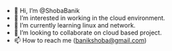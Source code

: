 - 👋 Hi, I’m @ShobaBanik
- 👀 I’m interested in working in the cloud environment.
- 🌱 I’m currently learning linux and network.
- 💞️ I’m looking to collaborate on cloud based project.
- 📫 How to reach me (banikshoba@gmail.com)

<!---
ShobaBanik/ShobaBanik is a ✨ special ✨ repository because its `README.md` (this file) appears on your GitHub profile.
You can click the Preview link to take a look at your changes.
--->
